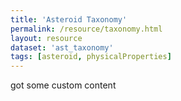 ```yaml
---
title: 'Asteroid Taxonomy'
permalink: /resource/taxonomy.html
layout: resource
dataset: 'ast_taxonomy'
tags: [asteroid, physicalProperties]
---
```


got some custom content